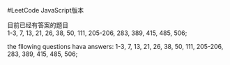 #LeetCode JavaScript版本

目前已经有答案的题目   
1-3, 7, 13, 21, 26, 38, 50, 111, 205-206, 283, 389, 415, 485, 506;

the fllowing questions hava answers: 
1-3, 7, 13, 21, 26, 38, 50, 111, 205-206, 283, 389, 415, 485, 506;